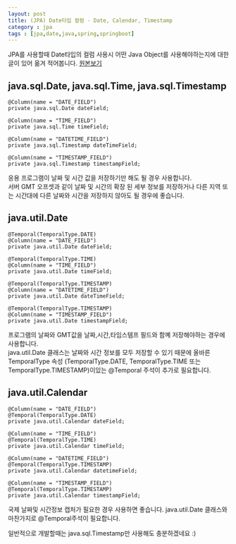 ```yaml
---
layout: post
title: (JPA) Date타입 컬럼 - Date, Calendar, Timestamp
category : jpa
tags : [jpa,date,java,spring,springboot]
---
```

JPA를 사용할때 Date타입의 컬럼 사용시 어떤 Java Object를 사용해야하는지에 대한 글이 있어 옮겨 적어봅니다. [원본보기](http://www.developerscrappad.com/228/java/java-ee/ejb3-jpa-dealing-with-date-time-and-timestamp/)    

java.sql.Date, java.sql.Time, java.sql.Timestamp
----

    @Column(name = "DATE_FIELD")
    private java.sql.Date dateField;

    @Column(name = "TIME_FIELD")
    private java.sql.Time timeField;

    @Column(name = "DATETIME_FIELD")
    private java.sql.Timestamp dateTimeField;

    @Column(name = "TIMESTAMP_FIELD")
    private java.sql.Timestamp timestampField;

응용 프로그램이 날짜 및 시간 값을 저장하기만 해도 될 경우 사용합니다.     
서버 GMT 오프셋과 같이 날짜 및 시간의 확장 된 세부 정보를 저장하거나 다른 지역 또는 시간대에 다른 날짜와 시간을 저장하지 않아도 될 경우에 좋습니다.

java.util.Date
----

    @Temporal(TemporalType.DATE)
    @Column(name = "DATE_FIELD")
    private java.util.Date dateField;

    @Temporal(TemporalType.TIME)
    @Column(name = "TIME_FIELD")
    private java.util.Date timeField;

    @Temporal(TemporalType.TIMESTAMP)
    @Column(name = "DATETIME_FIELD")
    private java.util.Date dateTimeField;

    @Temporal(TemporalType.TIMESTAMP)
    @Column(name = "TIMESTAMP_FIELD")
    private java.util.Date timestampField;

프로그램의 날짜와 GMT값을 날짜,시간,타임스템프 필드와 함꼐 저장해야하는 경우에 사용합니다.         
java.util.Date 클래스는 날짜와 시간 정보를 모두 저장할 수 있기 때문에 올바른 TemporalType 속성 (TemporalType.DATE, TemporalType.TIME 또는 TemporalType.TIMESTAMP)이있는 @Temporal 주석이 추가로 필요합니다.    

java.util.Calendar
----

    @Column(name = "DATE_FIELD")
    @Temporal(TemporalType.DATE)
    private java.util.Calendar dateField;

    @Column(name = "TIME_FIELD")
    @Temporal(TemporalType.TIME)
    private java.util.Calendar timeField;

    @Column(name = "DATETIME_FIELD")
    @Temporal(TemporalType.TIMESTAMP)
    private java.util.Calendar datetimeField;

    @Column(name = "TIMESTAMP_FIELD")
    @Temporal(TemporalType.TIMESTAMP)
    private java.util.Calendar timestampField;

국제 날짜및 시간정보 캡처가 필요한 경우 사용하면 좋습니다.
java.util.Date 클래스와 마찬가지로 @Temporal주석이 필요합니다.


일반적으로 개발할때는 java.sql.Timestamp만 사용해도 충분하겠네요 :)
